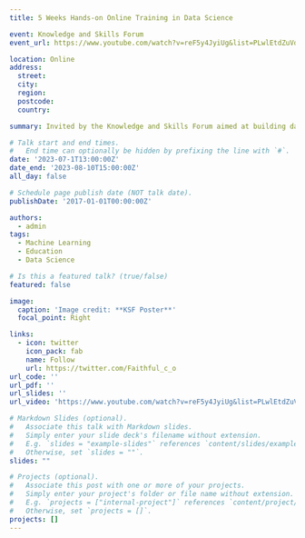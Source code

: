 ```yaml
---
title: 5 Weeks Hands-on Online Training in Data Science

event: Knowledge and Skills Forum
event_url: https://www.youtube.com/watch?v=reF5y4JyiUg&list=PLwlEtdZuVdgj2IUufbOzzId9QA_az7lMv

location: Online
address:
  street: 
  city: 
  region: 
  postcode: 
  country: 

summary: Invited by the Knowledge and Skills Forum aimed at building data science skills for those in developing countries. 

# Talk start and end times.
#   End time can optionally be hidden by prefixing the line with `#`.
date: '2023-07-1T13:00:00Z'
date_end: '2023-08-10T15:00:00Z'
all_day: false

# Schedule page publish date (NOT talk date).
publishDate: '2017-01-01T00:00:00Z'

authors:
  - admin
tags:
  - Machine Learning
  - Education
  - Data Science

# Is this a featured talk? (true/false)
featured: false

image:
  caption: 'Image credit: **KSF Poster**'
  focal_point: Right

links:
  - icon: twitter
    icon_pack: fab 
    name: Follow
    url: https://twitter.com/Faithful_c_o
url_code: ''
url_pdf: ''
url_slides: ''
url_video: 'https://www.youtube.com/watch?v=reF5y4JyiUg&list=PLwlEtdZuVdgj2IUufbOzzId9QA_az7lMv'

# Markdown Slides (optional).
#   Associate this talk with Markdown slides.
#   Simply enter your slide deck's filename without extension.
#   E.g. `slides = "example-slides"` references `content/slides/example-slides.md`.
#   Otherwise, set `slides = ""`.
slides: ""

# Projects (optional).
#   Associate this post with one or more of your projects.
#   Simply enter your project's folder or file name without extension.
#   E.g. `projects = ["internal-project"]` references `content/project/deep-learning/index.md`.
#   Otherwise, set `projects = []`.
projects: []
---
```


